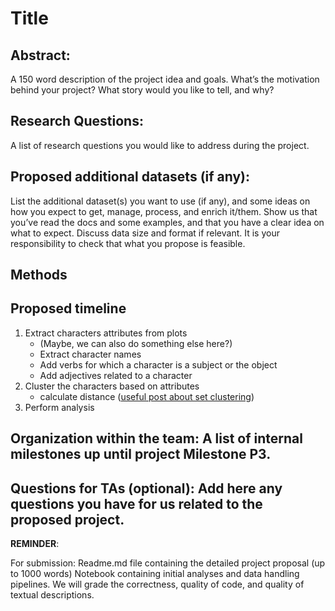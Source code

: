 # Title
## Abstract: 
A 150 word description of the project idea and goals. What’s the motivation behind your project? What story would you like to tell, and why?
## Research Questions: 
A list of research questions you would like to address during the project.
## Proposed additional datasets (if any): 
List the additional dataset(s) you want to use (if any), and some ideas on how you expect to get, manage, process, and enrich it/them. Show us that you’ve read the docs and some examples, and that you have a clear idea on what to expect. Discuss data size and format if relevant. It is your responsibility to check that what you propose is feasible.
## Methods
## Proposed timeline
1) Extract characters attributes from plots
    - (Maybe, we can also do something else here?)
    - Extract character names
    - Add verbs for which a character is a subject or the object
    - Add adjectives related to a character
2) Cluster the characters based on attributes
    - calculate distance ([useful post about set clustering](https://stats.stackexchange.com/questions/510793/sets-clustering))
2) Perform analysis
## Organization within the team: A list of internal milestones up until project Milestone P3.
## Questions for TAs (optional): Add here any questions you have for us related to the proposed project.


**REMINDER**: 

For submission:
Readme.md file containing the detailed project proposal (up to 1000 words)
Notebook containing initial analyses and data handling pipelines. We will grade the correctness, quality of code, and quality of textual descriptions.
